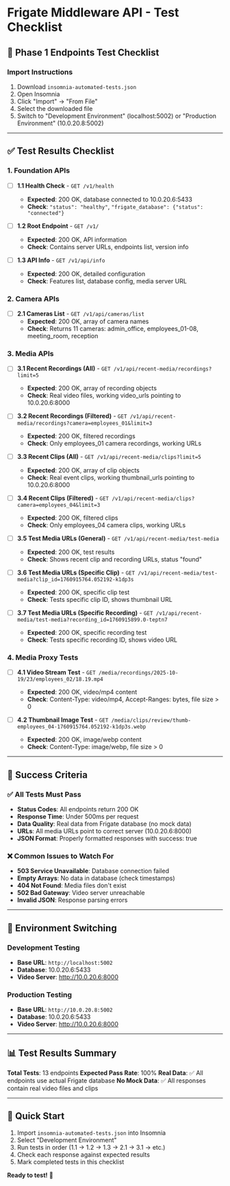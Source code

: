 # Frigate Middleware API - Test Checklist

## 🧪 Phase 1 Endpoints Test Checklist

### Import Instructions
1. Download `insomnia-automated-tests.json`
2. Open Insomnia
3. Click "Import" → "From File"
4. Select the downloaded file
5. Switch to "Development Environment" (localhost:5002) or "Production Environment" (10.0.20.8:5002)

---

## ✅ Test Results Checklist

### 1. Foundation APIs

- [ ] **1.1 Health Check** - `GET /v1/health`
  - **Expected**: 200 OK, database connected to 10.0.20.6:5433
  - **Check**: `"status": "healthy"`, `"frigate_database": {"status": "connected"}`

- [ ] **1.2 Root Endpoint** - `GET /v1/`
  - **Expected**: 200 OK, API information
  - **Check**: Contains server URLs, endpoints list, version info

- [ ] **1.3 API Info** - `GET /v1/api/info`
  - **Expected**: 200 OK, detailed configuration
  - **Check**: Features list, database config, media server URL

### 2. Camera APIs

- [ ] **2.1 Cameras List** - `GET /v1/api/cameras/list`
  - **Expected**: 200 OK, array of camera names
  - **Check**: Returns 11 cameras: admin_office, employees_01-08, meeting_room, reception

### 3. Media APIs

- [ ] **3.1 Recent Recordings (All)** - `GET /v1/api/recent-media/recordings?limit=5`
  - **Expected**: 200 OK, array of recording objects
  - **Check**: Real video files, working video_urls pointing to 10.0.20.6:8000

- [ ] **3.2 Recent Recordings (Filtered)** - `GET /v1/api/recent-media/recordings?camera=employees_01&limit=3`
  - **Expected**: 200 OK, filtered recordings
  - **Check**: Only employees_01 camera recordings, working URLs

- [ ] **3.3 Recent Clips (All)** - `GET /v1/api/recent-media/clips?limit=5`
  - **Expected**: 200 OK, array of clip objects
  - **Check**: Real event clips, working thumbnail_urls pointing to 10.0.20.6:8000

- [ ] **3.4 Recent Clips (Filtered)** - `GET /v1/api/recent-media/clips?camera=employees_04&limit=3`
  - **Expected**: 200 OK, filtered clips
  - **Check**: Only employees_04 camera clips, working URLs

- [ ] **3.5 Test Media URLs (General)** - `GET /v1/api/recent-media/test-media`
  - **Expected**: 200 OK, test results
  - **Check**: Shows recent clip and recording URLs, status "found"

- [ ] **3.6 Test Media URLs (Specific Clip)** - `GET /v1/api/recent-media/test-media?clip_id=1760915764.052192-k1dp3s`
  - **Expected**: 200 OK, specific clip test
  - **Check**: Tests specific clip ID, shows thumbnail URL

- [ ] **3.7 Test Media URLs (Specific Recording)** - `GET /v1/api/recent-media/test-media?recording_id=1760915899.0-teptn7`
  - **Expected**: 200 OK, specific recording test
  - **Check**: Tests specific recording ID, shows video URL

### 4. Media Proxy Tests

- [ ] **4.1 Video Stream Test** - `GET /media/recordings/2025-10-19/23/employees_02/18.19.mp4`
  - **Expected**: 200 OK, video/mp4 content
  - **Check**: Content-Type: video/mp4, Accept-Ranges: bytes, file size > 0

- [ ] **4.2 Thumbnail Image Test** - `GET /media/clips/review/thumb-employees_04-1760915764.052192-k1dp3s.webp`
  - **Expected**: 200 OK, image/webp content
  - **Check**: Content-Type: image/webp, file size > 0

---

## 🎯 Success Criteria

### ✅ All Tests Must Pass
- **Status Codes**: All endpoints return 200 OK
- **Response Time**: Under 500ms per request
- **Data Quality**: Real data from Frigate database (no mock data)
- **URLs**: All media URLs point to correct server (10.0.20.6:8000)
- **JSON Format**: Properly formatted responses with success: true

### ❌ Common Issues to Watch For
- **503 Service Unavailable**: Database connection failed
- **Empty Arrays**: No data in database (check timestamps)
- **404 Not Found**: Media files don't exist
- **502 Bad Gateway**: Video server unreachable
- **Invalid JSON**: Response parsing errors

---

## 🔧 Environment Switching

### Development Testing
- **Base URL**: `http://localhost:5002`
- **Database**: 10.0.20.6:5433
- **Video Server**: http://10.0.20.6:8000

### Production Testing
- **Base URL**: `http://10.0.20.8:5002`
- **Database**: 10.0.20.6:5433
- **Video Server**: http://10.0.20.6:8000

---

## 📊 Test Results Summary

**Total Tests**: 13 endpoints
**Expected Pass Rate**: 100%
**Real Data**: ✅ All endpoints use actual Frigate database
**No Mock Data**: ✅ All responses contain real video files and clips

---

## 🚀 Quick Start

1. Import `insomnia-automated-tests.json` into Insomnia
2. Select "Development Environment"
3. Run tests in order (1.1 → 1.2 → 1.3 → 2.1 → 3.1 → etc.)
4. Check each response against expected results
5. Mark completed tests in this checklist

**Ready to test!** 🎉

